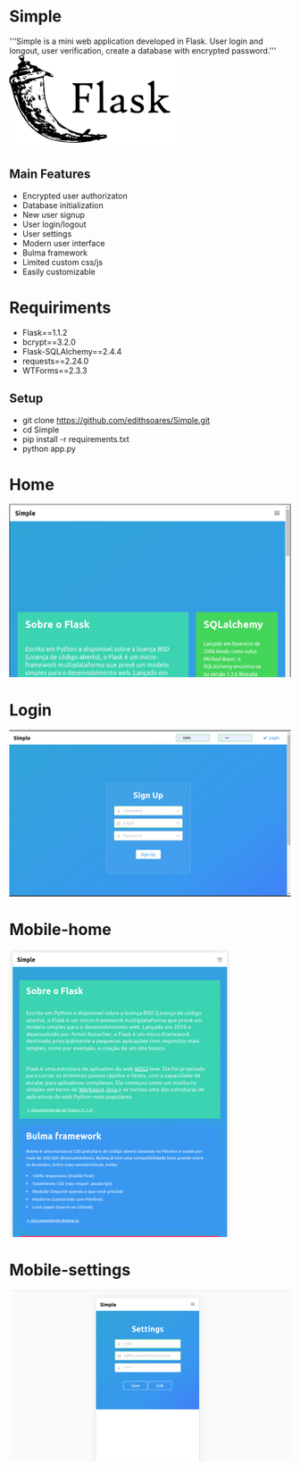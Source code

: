 # Simple

'''Simple is a mini web application developed in Flask. User login and longout, user verification, create a database with encrypted password.'''
![Flask-1.1.2](https://github.com/edithsoares/Simple/blob/master/static/img/flask.png)


## Main Features

- Encrypted user authorizaton
- Database initialization
- New user signup
- User login/logout
- User settings
- Modern user interface
- Bulma framework
- Limited custom css/js
- Easily customizable

# Requiriments

- Flask==1.1.2
- bcrypt==3.2.0
- Flask-SQLAlchemy==2.4.4
- requests==2.24.0
- WTForms==2.3.3

## Setup

- git clone https://github.com/edithsoares/Simple.git
- cd Simple
- pip install -r requirements.txt
- python app.py


# Home
![home](https://github.com/edithsoares/Simple/blob/master/static/img/home.png)

# Login 
![login](https://github.com/edithsoares/Simple/blob/master/static/img/login.png)

# Mobile-home
![mobile](https://github.com/edithsoares/Simple/blob/master/static/img/mobile.png)

# Mobile-settings
![settings-mobile](https://github.com/edithsoares/Simple/blob/master/static/img/settings-mobile.png)
